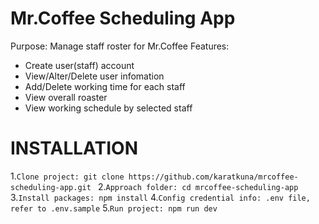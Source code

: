 # Mr.Coffee Scheduling App
Purpose: Manage staff roster for Mr.Coffee
Features:
- Create user(staff) account
- View/Alter/Delete user infomation
- Add/Delete working time for each staff
- View overall roaster
- View working schedule by selected staff

# INSTALLATION

1.````Clone project: git clone https://github.com/karatkuna/mrcoffee-scheduling-app.git ````
2.````Approach folder: cd mrcoffee-scheduling-app````
3.````Install packages: npm install````
4.````Config credential info: .env file, refer to .env.sample````
5.````Run project: npm run dev````


